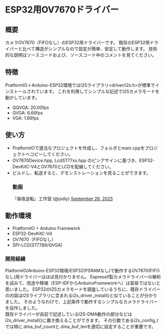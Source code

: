 # ESP32用OV7670ドライバー

## 概要
カメラOV7670（FIFOなし）のESP32用ドライバーです。
既存のESP32用ドライバーと比べて構造がシンプルなので設定が簡単、安定して動作します。
技術的な説明はソースコードおよび、ソースコード中のコメントを見てください。

## 特徴
PratformIO＋Arduino-ESP32環境ではI2Sライブラリ<driver/i2s.h>が標準でインストールされています。
これを利用してシンプルな記述でI2Sカメラモードを動かしています。
- QQVGA: 20.00fps
- QVGA: 6.66fps
- VGA: 1.66fps

## 使い方
- PratformIOで適当なプロジェクトを作成し、<lib>フォルダとmain.cppをプロジェクトへコピーしてください。
- OV7670Device.hpp, LcdST77xx.hpp のピンアサインに基づき、ESP32-DevKitC-V4とOV7670とLCDを配線してください。
- ビルドし、転送すると、デモンストレーションを見ることができます。
  ### 動画
  『昼夜逆転』工作室 (@jsdiy) <a href="https://twitter.com/jsdiy/status/1971547894042984603">September 26, 2025</a>

## 動作環境
- PratformIO + Arduino Framework
- ESP32-DevKitC-V4
- OV7670（FIFOなし）
- SPI-LCD(ST7789/QVGA)

### 開発経緯
PlatformIO/Arduino-ESP32環境/ESP32(PSRAMなし)で動作するOV7670(FIFOなし)用ドライバーはほぼ見付かりません。
Espressif製カメラドライバーの解析を試みて、改造や移植（ESP-IDFからArduinoFrameworkへ）は容易ではないと思いました。
ESP32のI2Sカメラモードを調査しているうちに、既存ドライバーの内容はI2Sライブラリに含まれるi2s_driver_install()と似ていることが分かりました。
そのようなわけで、上記条件で動作するシンプルなカメラドライバーを自作しました。  
既存ドライバーが自前で記述しているI2S-DMA動作の部分などはi2s_driver_install()に置き換えることができます。
その引数であるi2s_config_tでは特に.dma_buf_countと.dma_buf_lenを適切に設定することが重要です。
